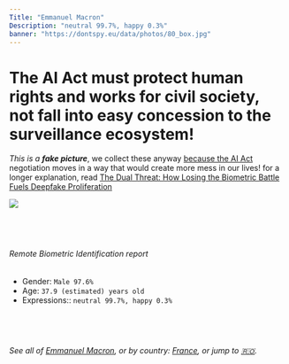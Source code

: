 ```yaml
---
Title: "Emmanuel Macron"
Description: "neutral 99.7%, happy 0.3%"
banner: "https://dontspy.eu/data/photos/80_box.jpg"
---
```


# The AI Act must protect human rights and works for civil society, not fall into easy concession to the surveillance ecosystem!

<link rel="stylesheet" type="text/css" href="/css/blog.css" />

<div class="is-fake" >

_This is a **fake picture**_, we collect these anyway [because the AI Act](why-deepfake) negotiation moves in a way that would create more mess in our lives! for a longer explanation, read [The Dual Threat: How Losing the Biometric Battle Fuels Deepfake Proliferation](/blog/the-dual-threat-how-losing-the-biometric-battle-fuels-deepfake-proliferation/)

</div>

<!-- <img src="https://dontspy.eu/data/photos/54_box.jpg" /> -->
<img src="https://dontspy.eu/data/photos/80_box.jpg" />

## <br>

###### Remote Biometric Identification report

* <span class="label">Gender:</span> `Male 97.6%`
* <span class="label">Age:</span> `37.9 (estimated) years old`
* <span class="label">Expressions::</span> `neutral 99.7%, happy 0.3%`

## <br>

###### See all of [Emmanuel Macron](/policymaker#Emmanuel%20Macron), or by country: [France](/country#France), or jump to [🇷🇴](/x/142).

## <br>